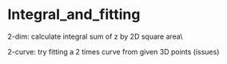 # Integral_and_fitting

2-dim: calculate integral sum of z by 2D square area\

2-curve: try fitting a 2 times curve from given 3D points (issues)  
